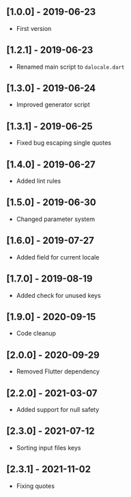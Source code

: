## [1.0.0] - 2019-06-23

* First version

## [1.2.1] - 2019-06-23

* Renamed main script to `dalocale.dart`

## [1.3.0] - 2019-06-24

* Improved generator script

## [1.3.1] - 2019-06-25

* Fixed bug escaping single quotes

## [1.4.0] - 2019-06-27

* Added lint rules

## [1.5.0] - 2019-06-30

* Changed parameter system

## [1.6.0] - 2019-07-27

* Added field for current locale

## [1.7.0] - 2019-08-19

* Added check for unused keys

## [1.9.0] - 2020-09-15

* Code cleanup

## [2.0.0] - 2020-09-29

* Removed Flutter dependency

## [2.2.0] - 2021-03-07

* Added support for null safety

## [2.3.0] - 2021-07-12

* Sorting input files keys

## [2.3.1] - 2021-11-02

* Fixing quotes